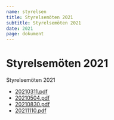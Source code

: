 ```yaml
---
name: styrelsen
title: Styrelsemöten 2021
subtitle: Styrelsemöten 2021
date: 2021
page: dokument
---
```


# Styrelsemöten 2021

Styrelsemöten 2021

- <a href="./assets/files/styrelsemoten-2021/20210311.pdf" target="_blank">20210311.pdf</a>
- <a href="./assets/files/styrelsemoten-2021/20210504.pdf" target="_blank">20210504.pdf</a>
- <a href="./assets/files/styrelsemoten-2021/20210830.pdf" target="_blank">20210830.pdf</a>
- <a href="./assets/files/styrelsemoten-2021/20211110.pdf" target="_blank">20211110.pdf</a>